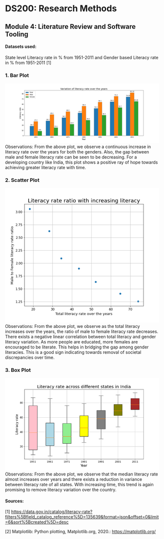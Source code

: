 # DS200: Research Methods
## Module 4: Literature Review and Software Tooling

#### Datasets used:
State level Literacy rate in % from 1951-2011 and Gender based Literacy rate in % from 1951-2011 [1]

### 1. Bar Plot
  <img src="plots/Bar_plot.png"/>
	Observations: From the above plot, we observe a continuous increase in literacy rate over the years for both the genders.
  Also, the gap between male and female literacy rate can be seen to be decreasing. For a developing country like India, 
  this plot shows a positive ray of hope towards achieving greater literacy rate with time.

### 2. Scatter Plot
  <img src="plots/Scatter_plot.png" width="600"/>
	Observations: From the above plot, we observe as the total literacy increases over the years, the ratio of male to female literacy rate decreases.
  There exists a negative linear correlation between total literacy and gender literacy variation. As more people are educated, 
  more females are encouraged to be literate. This helps in bridging the gap among gender literacies. This is a good sign indicating towards 
  removal of societal discrepancies over time.

### 3. Box Plot

<img src="plots/Box_plot.png" width="600"/>
  Observations: From the above plot, we observe that the median literacy rate almost increases over years and there exists a reduction 
  in variance between literacy rate of all states. With increasing time, this trend is again promising to remove literacy variation over the country.

	
#### Sources:
[1] https://data.gov.in/catalog/literacy-rate?filters%5Bfield_catalog_reference%5D=135639&format=json&offset=0&limit=6&sort%5Bcreated%5D=desc

[2] Matplotlib: Python plotting, Matplotlib.org, 2020.: https://matplotlib.org/

